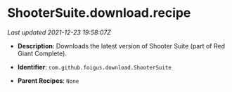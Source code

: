 # ShooterSuite.download.recipe

_Last updated 2021-12-23 19:58:07Z_

- **Description**: Downloads the latest version of Shooter Suite (part of Red Giant Complete).

- **Identifier**: `com.github.foigus.download.ShooterSuite`

- **Parent Recipes**: `None`